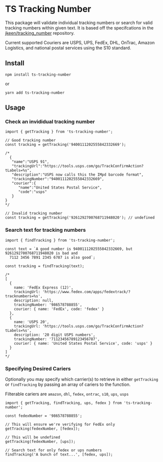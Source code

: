 # TS Tracking Number
This package will validate individual tracking numbers or search for valid tracking numbers within given text. It is based off the specifcations in the [jkeen/tracking_number](https://github.com/jkeen/tracking_number) repository.

Current supported Couriers are USPS, UPS, FedEx, DHL, OnTrac, Amazon Logistics, and national postal services using the S10 standard.

## Install
`npm install ts-tracking-number`

or

`yarn add ts-tracking-number`

## Usage

### Check an invididual tracking number
```
import { getTracking } from 'ts-tracking-number';

// Good tracking number
const tracking = getTracking('9400111202555842332669');

/*
  {
   "name":"USPS 91",
   "trackingUrl":"https://tools.usps.com/go/TrackConfirmAction?tLabels=%s",
   "description":"USPS now calls this the IMpd barcode format",
   "trackingNumber":"9400111202555842332669",
   "courier":{
      "name":"United States Postal Service",
      "code":"usps"
   }
}
*/

// Invalid tracking number
const tracking = getTracking('9261292700768711948020'); // undefined

```

### Search text for tracking numbers
```
import { findTracking } from 'ts-tracking-number';

const text = `A good number is 9400111202555842332669, but 9261292700768711948020 is bad and
  7112 3456 7891 2345 6787 is also good`;

const tracking = findTracking(text);

/*
[
  {
    name: 'FedEx Express (12)',
    trackingUrl: 'https://www.fedex.com/apps/fedextrack/?tracknumbers=%s',
    description: null,
    trackingNumber: '986578788855',
    courier: { name: 'FedEx', code: 'fedex' }
  },
  {
    name: 'USPS 20',
    trackingUrl: 'https://tools.usps.com/go/TrackConfirmAction?tLabels=%s',
    description: '20 digit USPS numbers',
    trackingNumber: '71123456789123456787',
    courier: { name: 'United States Postal Service', code: 'usps' }
  }
]
*/

```

### Specifying Desired Cariers
Optionally you may specify which carrier(s) to retrieve in either `getTracking` or `findTracking` by passing an array of cariers to the function.

Filterable cariers are `amazon`, `dhl`, `fedex`, `ontrac`, `s10`, `ups`, `usps`

```
import { getTracking, findTracking, ups, fedex } from 'ts-tracking-number';

const fedexNumber = '986578788855';

// This will ensure we're verifying for FedEx only
getTracking(fedexNumber, [fedex]);

// This will be undefined
getTracking(fedexNumber, [ups]);

// Search text for only fedex or ups numbers
findTracking('A bunch of text...', [fedex, ups]);
```